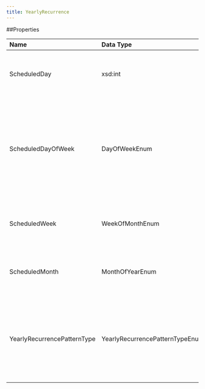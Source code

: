 ```yaml
---
title: YearlyRecurrence
---
```

##Properties
<table class="table table-hover"> <thead align="left"><tr><th>Name</th><th>Data Type</th><th>Description</th></tr></thead> <tbody>
<tr><td>ScheduledDay</td><td>xsd:int</td><td>Indicates the day on which the recurrence is scheduled.</td></tr>
<tr><td>ScheduledDayOfWeek</td><td>DayOfWeekEnum</td><td>Indicates the scheduled day in a weekly recurrence: Monday, Tuesday, Wednesday, Thursday, Friday, Saturday, or Sunday.</td></tr>
<tr><td>ScheduledWeek</td><td>WeekOfMonthEnum</td><td>Indicates the scheduled week in a monthly recurrence.</td></tr>
<tr><td>ScheduledMonth</td><td>MonthOfYearEnum</td><td>Indicates the scheduled month in a yearly recurrence.</td></tr>
<tr><td>YearlyRecurrencePatternType</td><td>YearlyRecurrencePatternTypeEnum</td><td>Defines the recurrence pattern within a specified year. Valid values include: ByDay, ByWeek, or ByMonth.</td></tr>
</tbody></table>
